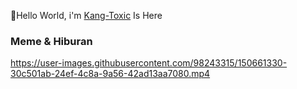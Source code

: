 👋Hello World, i'm [Kang-Toxic]() Is Here

### Meme & Hiburan


https://user-images.githubusercontent.com/98243315/150661330-30c501ab-24ef-4c8a-9a56-42ad13aa7080.mp4



<!---
Kang-Toxic/Kang-Toxic is a ✨ special ✨ repository because its `README.md` (this file) appears on your GitHub profile.
You can click the Preview link to take a look at your changes.
--->
